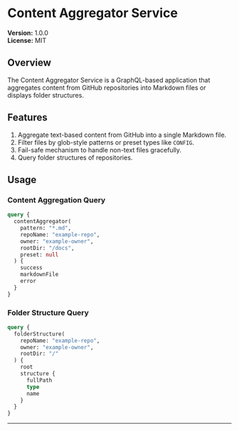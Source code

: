 # Content Aggregator Service

**Version:** 1.0.0  
**License:** MIT  

## Overview

The Content Aggregator Service is a GraphQL-based application that aggregates content from GitHub repositories into Markdown files or displays folder structures. 

## Features

1. Aggregate text-based content from GitHub into a single Markdown file.
2. Filter files by glob-style patterns or preset types like `CONFIG`.
3. Fail-safe mechanism to handle non-text files gracefully.
4. Query folder structures of repositories.

## Usage

### Content Aggregation Query

```graphql
query {
  contentAggregator(
    pattern: "*.md",
    repoName: "example-repo",
    owner: "example-owner",
    rootDir: "/docs",
    preset: null
  ) {
    success
    markdownFile
    error
  }
}
```

### Folder Structure Query

```graphql
query {
  folderStructure(
    repoName: "example-repo",
    owner: "example-owner",
    rootDir: "/"
  ) {
    root
    structure {
      fullPath
      type
      name
    }
  }
}
```

---